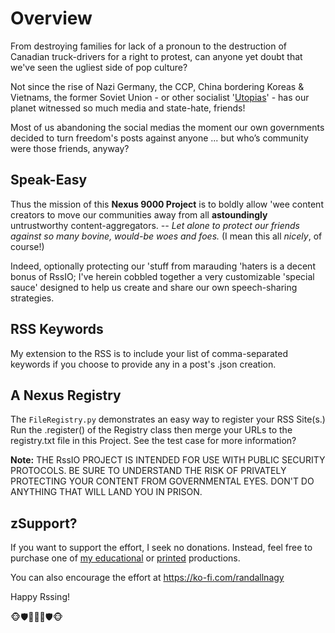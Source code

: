 # Overview
From destroying families for lack of a pronoun to the destruction of Canadian truck-drivers for a right to protest, can anyone yet doubt that we've seen the ugliest side of pop culture?

Not since the rise of Nazi Germany, the CCP, China bordering Koreas & Vietnams, the former Soviet Union - or other socialist '[Utopias](https://www.amazon.com/dp/B0DMLBN65W)' - has our planet witnessed so much media and state-hate, friends!

Most of us abandoning the social medias the moment our own governments decided to turn freedom's posts against anyone ... but who’s community were those friends, anyway?

## Speak-Easy
Thus the mission of this **Nexus 9000 Project** is to boldly allow 'wee content creators to move our communities away from all **astoundingly** untrustworthy content-aggregators. *-- Let alone to protect our friends against so many bovine, would-be woes and foes.* (I mean this all *nicely*, of course!)

Indeed, optionally protecting our 'stuff from marauding 'haters is a decent bonus of RssIO; I've herein cobbled together a very customizable 'special sauce' designed to help us create and share our own speech-sharing strategies.

## RSS Keywords
My extension to the RSS is to include your list of comma-separated keywords if you choose to provide any in a post's .json creation.

## A Nexus Registry
The `FileRegistry.py` demonstrates an easy way to register your RSS Site(s.) Run the .register() of the Registry class then merge your
URLs to the registry.txt file in this Project. See the test case for more information?

**Note:** THE RssIO PROJECT IS INTENDED FOR USE WITH PUBLIC SECURITY PROTOCOLS. BE SURE TO UNDERSTAND THE RISK OF PRIVATELY PROTECTING YOUR CONTENT FROM GOVERNMENTAL EYES. DON'T DO ANYTHING THAT WILL LAND YOU IN PRISON.

## zSupport?
If you want to support the effort, I seek no donations. Instead, feel free to purchase one of [my educational](https://www.udemy.com/user/randallnagy2/) or [printed](https://www.amazon.com/Randall-Nagy/e/B08ZJLH1VN?ref=sr_ntt_srch_lnk_1&qid=1660050704&sr=8-1) productions.

You can also encourage the effort at https://ko-fi.com/randallnagy

Happy Rssing!

🐵🛡️🙊🙈🙉🛡️🐵
